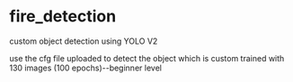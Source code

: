 # fire_detection
custom object detection using YOLO V2

use the cfg file uploaded to detect the object which is custom trained with 130 images (100 epochs)--beginner level


